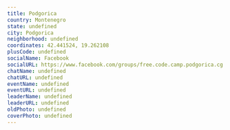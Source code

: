 ```yaml
---
title: Podgorica
country: Montenegro
state: undefined
city: Podgorica
neighborhood: undefined
coordinates: 42.441524, 19.262108
plusCode: undefined
socialName: Facebook
socialURL: https://www.facebook.com/groups/free.code.camp.podgorica.cg
chatName: undefined
chatURL: undefined
eventName: undefined
eventURL: undefined
leaderName: undefined
leaderURL: undefined
oldPhoto: undefined
coverPhoto: undefined
---
```

